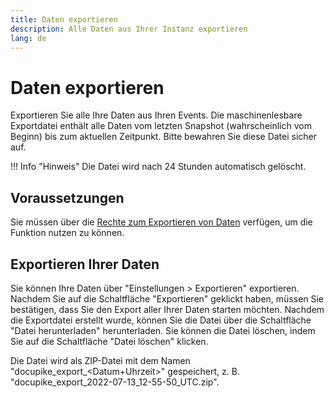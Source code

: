 ```yaml
---
title: Daten exportieren
description: Alle Daten aus Ihrer Instanz exportieren
lang: de
---
```


# Daten exportieren

Exportieren Sie alle Ihre Daten aus Ihren Events. Die maschinenlesbare Exportdatei enthält alle Daten vom letzten Snapshot (wahrscheinlich vom Beginn) bis zum aktuellen Zeitpunkt. Bitte bewahren Sie diese Datei sicher auf.

!!! Info "Hinweis"
    Die Datei wird nach 24 Stunden automatisch gelöscht.

## Voraussetzungen

Sie müssen über die [Rechte zum Exportieren von Daten](rights-and-permissions.md) verfügen, um die Funktion nutzen zu können.

## Exportieren Ihrer Daten

Sie können Ihre Daten über "Einstellungen > Exportieren" exportieren. Nachdem Sie auf die Schaltfläche "Exportieren" geklickt haben, müssen Sie bestätigen, dass Sie den Export aller Ihrer Daten starten möchten.
Nachdem die Exportdatei erstellt wurde, können Sie die Datei über die Schaltfläche "Datei herunterladen" herunterladen. Sie können die Datei löschen, indem Sie auf die Schaltfläche "Datei löschen" klicken.

Die Datei wird als ZIP-Datei mit dem Namen "docupike_export_<Datum+Uhrzeit>" gespeichert, z. B. "docupike_export_2022-07-13_12-55-50_UTC.zip".
